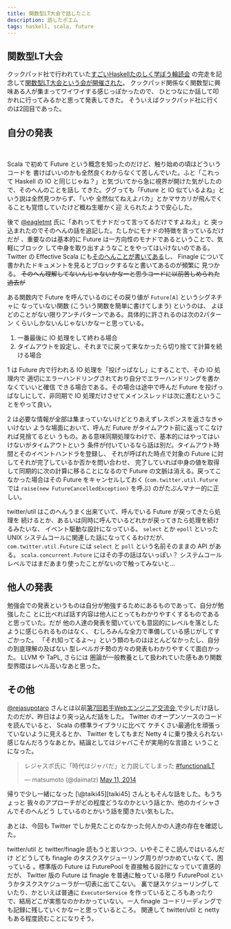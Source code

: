 ```yaml
---
title: 関数型LT大会で話したこと
description: 話したポエム
tags: haskell, scala, future
---
```


## 関数型LT大会

クックパッド社で行われていた[すごいHaskellたのしく学ぼう輪読会][sugoihaskell]
の完走を記念して[関数型LT大会という会が開催された][connpass]。
クックパッド関係なく関数型に興味ある人が集まってワイワイする感じっぽかったので、
ひとつなにか話して叩かれに行ってみるかと思って発表してきた。
そういえばクックパッド社に行くのは2回目であった。

## 自分の発表

<script async class="speakerdeck-embed" data-id="1701f420bb5a0131d135622ec9067e44" data-ratio="1.33333333333333" src="//speakerdeck.com/assets/embed.js"></script>

<br/>

Scala で初めて Future という概念を知ったのだけど、触り始めの頃はどういうコードを
書けばいいのかも全然良くわからなくて苦しんでいた。ふと「これって Haskell の IO
と同じじゃね？」と気づいてから急に視界が開けた気がしたので、そのへんのことを話し
てきた。ググっても「Future と IO 似ているよね」という説は全然見つからず、「いや
全然似てねえよバカ」とかマサカリが飛んでくることも覚悟していたけど概ね生暖かく迎
えられたようで安心した。

後で [\@eagletmt][eagletmt] 氏に「あれってモナドだって言ってるだけですよねえ」と
突っ込まれたのでそのへんの話を追記した。たしかにモナドの特徴を言っているだけだが
、重要なのは基本的に Future は一方向性のモナドであるということで、気軽にブロック
して中身を取り出すようなことをやってはいけないのである。 Twitter の
Effective Scala にも[そのへんことが書いてある][effective-scala-future]し、
Finagle について書かれたドキュメントを見るとブロックするなと書いてあるのが頻繁に
見つかる。
<s>そのへん理解してないんじゃないかなーと思うコードに以前苦しめられた過去が</s>

ある関数内で Future を呼んでいるのにその戻り値が `Future[A]` というシグネチャに
なっていない関数 (こういう関数を簡単に書けてしまう) というのは、
よほどのことがない限りアンチパターンである。具体的に許されるのは次の2パターン
くらいしかないんじゃないかなーと思っている。

1. 一番最後に IO 処理をして終わる場合
2. タイムアウトを設定し、それまでに戻って来なかったら切り捨てて計算を続ける場合

1 は Future 内で行われる IO 処理を「投げっぱなし」にすることで、その IO 処理内で
適切にエラーハンドリングされており自分でエラーハンドリングを書かなくていいと確信
できる場合である。その場合は途中で呼んだ Future を投げっぱなしにして、非同期で
IO 処理だけさせてメインスレッドは次に進むということをやって良い。

2 は必要な情報が全部は集まっていないけどとりあえずレスポンスを返さなきゃいけない
ような場面において、呼んだ Future がタイムアウト前に返ってこなければ見捨てるとい
うもの。ある意味同期処理なわけで、基本的にはやってはいけないがタイムアウトという
条件が付いているなら話は別だ。タイムアウト時間とそのイベントハンドラを登録し、
それが呼ばれた時点で対象の Future に対してそれが完了しているか否かを問い合わせ、
完了していれば中身の値を取得して同期的に次の計算に移ることになるので Future
の文脈は消える。戻ってこなかった場合はその Future をキャンセルしておく
(`com.twitter.util.Future` では `raise(new FutureCancelledException)` を呼ぶ)
のがたぶんマナー的に正しい。

twitter/util はこのへんうまく出来ていて、呼んでいる Future が戻ってきたら処理を
続けるとか、あるいは同時に呼んでいるどれかが戻ってきたら処理を続けるみたいな、
イベント駆動な設計になっている。 `select` とか `epoll` といった UNIX
システムコールに関連した話になってくるわけだが、 `com.twitter.util.Future` には
`select` と `poll` という名前そのままの API がある。
`scala.concurrent.Future` にはその手の話はないっぽい？
システムコールレベルではまだあまり使ったことがないので触ってみないと…

## 他人の発表

勉強会での発表というものは自分が勉強するためにあるものであって、自分が勉強したこ
とに比べれば話す内容は他人にとってもわかりやすくするものであると思っていた。だが
他の人達の発表を聞いていても意図的にレベルを落としたように感じられるものはなく、
むしろみんな全力で準備している感じがしてすごかった。
「それ知ってるよ〜」という類のものはほとんどなかったし、自分の到底理解の及ばない
型レベルガチ勢の方々の発表もわかりやすくて面白かった。 LLVM や TaPL, さらには
圏論が一般教養として扱われていた感もあり関数型界隈はレベル高いなあと思った。

## その他

[\@rejasupotaro][rejasupotaro] さんとは以前[第7回若手Webエンジニア交流会
][wakateweb]で少しだけ話したのだが、昨日はより突っ込んだ話をした。
Twitter のオープンソースのコードを読んでいると、 Scala の標準ライブラリに比べて
ケチくさい最適化を頑張っていないように見えるとか、 Twitter をしてもまだ Netty 4
に乗り換えられない感じなんだろうなあとか。結論としてはジャバこそが実用的な言語と
いうことになった。
<blockquote class="twitter-tweet" lang="en"><p>レジャスポ氏に「時代はジャバだ」と力説してしまった <a href="https://twitter.com/search?q=%23functionalLT&amp;src=hash">#functionalLT</a></p>&mdash; matsumoto (@daimatz) <a href="https://twitter.com/daimatz/statuses/465398393276088321">May 11, 2014</a></blockquote><script async src="//platform.twitter.com/widgets.js" charset="utf-8"></script>
帰りで少し一緒になった [\@taiki45][taiki45] さんともそんな話をした。もうちょっと
我々のアプローチがどの程度どうなのかという話とか、他のカイシャさんでそのへんどう
しているのとかいう話を聞きたい気もした。

あとは、今回も Twitter でしか見たことのなかった何人かの人達の存在を確認した。

twitter/util と twitter/finagle 読もうと言いつつ、いやそこそこ読んではいるんだけ
どどうしても finagle のタスクスケジューリング周りがつかめていなくて、困っている
。標準版の Future は FuturePool を直接触る設計になっていて直感的だが、 Twitter
版の Future は finagle を普通に触っている限り FuturePool
というかタスクスケジューラが一切表に出てこない。
裏で謎スケジューリングしていたり、かといえば普通に `ExecutorService`
を作っているところもあったりで、結局どこが実態なのかわかっていない。一人
finagle コードリーディングでも記録に残していくかなーと思っているところ。
関連して twitter/util と netty もある程度読むことになりそう。

[sugoihaskell]: http://sugoihaskell.github.io/
[connpass]: http://connpass.com/event/5795/
[eagletmt]: https://twitter.com/eagletmt
[rejasupotaro]: https://twitter.com/rejasupotaro
[wakateweb]: http://www.zusaar.com/event/3477003
[taiki45]: https://twitter.com/taiki45
[effective-scala-future]: http://twitter.github.io/effectivescala/#Concurrency-Futures
